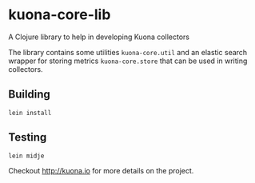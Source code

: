 # kuona-core-lib

A Clojure library to help in developing Kuona collectors

The library contains some utilities `kuona-core.util` and an elastic search wrapper for storing metrics `kuona-core.store` that can be used in writing collectors.


## Building

    lein install
    
## Testing

    lein midje

Checkout http://kuona.io for more details on the project.

